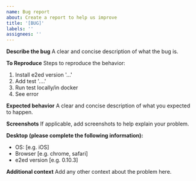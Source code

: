 ```yaml
---
name: Bug report
about: Create a report to help us improve
title: '[BUG]'
labels: ''
assignees: ''
---
```


**Describe the bug**
A clear and concise description of what the bug is.

**To Reproduce**
Steps to reproduce the behavior:

1. Install e2ed version '...'
2. Add test '....'
3. Run test locally/in docker
4. See error

**Expected behavior**
A clear and concise description of what you expected to happen.

**Screenshots**
If applicable, add screenshots to help explain your problem.

**Desktop (please complete the following information):**

- OS: [e.g. iOS]
- Browser [e.g. chrome, safari]
- e2ed version [e.g. 0.10.3]

**Additional context**
Add any other context about the problem here.
